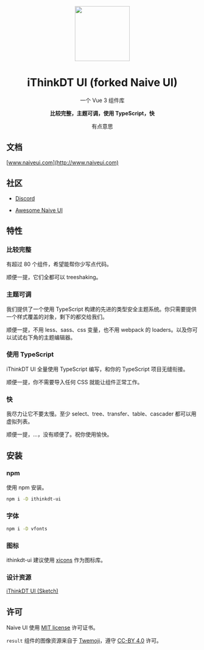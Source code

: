 <p align="center">
  <img width="144px" src="https://naiveui.oss-cn-hongkong.aliyuncs.com/naivelogo.svg" />
</p>

<h1 align="center">iThinkDT UI (forked Naive UI)</h1>
<p align="center">一个 Vue 3 组件库</p>
<p align="center"><b>比较完整，主题可调，使用 TypeScript，快</b></p>
<p align="center">有点意思</p>

## 文档

[www.naiveui.com](http://www.naiveui.com)

## 社区

- [Discord](https://discord.gg/Pqv7Mev5Dd)

- [Awesome Naive UI](https://github.com/naive-ui/awesome-naive)

## 特性

### 比较完整

有超过 80 个组件，希望能帮你少写点代码。

顺便一提，它们全都可以 treeshaking。

### 主题可调

我们提供了一个使用 TypeScript 构建的先进的类型安全主题系统。你只需要提供一个样式覆盖的对象，剩下的都交给我们。

顺便一提，不用 less、sass、css 变量，也不用 webpack 的 loaders。以及你可以试试右下角的主题编辑器。

### 使用 TypeScript

iThinkDT UI 全量使用 TypeScript 编写，和你的 TypeScript 项目无缝衔接。

顺便一提，你不需要导入任何 CSS 就能让组件正常工作。

### 快

我尽力让它不要太慢。至少 select、tree、transfer、table、cascader 都可以用虚拟列表。

顺便一提，...，没有顺便了。祝你使用愉快。

## 安装

### npm

使用 npm 安装。

```bash
npm i -D ithinkdt-ui
```

### 字体

```bash
npm i -D vfonts
```

### 图标

ithinkdt-ui 建议使用 [xicons](https://www.xicons.org) 作为图标库。

### 设计资源

[iThinkDT UI (Sketch)](https://naive-ui.oss-accelerate.aliyuncs.com/NaiveUI-Design-Library-zh-CN.sketch)

## 许可

Naive UI 使用 [MIT license](https://opensource.org/licenses/MIT) 许可证书。

`result` 组件的图像资源来自于 [Twemoji](https://github.com/twitter/twemoji)，遵守 [CC-BY 4.0](https://creativecommons.org/licenses/by/4.0/) 许可。
